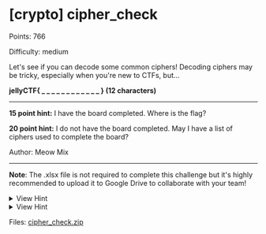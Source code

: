 # [crypto] cipher_check

Points: 766

Difficulty: medium

Let's see if you can decode some common ciphers! Decoding ciphers may be tricky, especially when you're new to CTFs, but...

**jellyCTF{ _ _ _ _ _ _ _ _ _ _ _ _ } (12 characters)**

---

**15 point hint:** I have the board completed. Where is the flag?

**20 point hint:** I do not have the board completed. May I have a list of ciphers used to complete the board?

Author: Meow Mix

---

**Note**: The .xlsx file is not required to complete this challenge but it's highly recommended to upload it to Google Drive to collaborate with your team!

<details>
<summary>View Hint</summary>

Have you noticed the crossword grid is 8x8?

Find the duel and follow the moves!

</details>

<details>
<summary>View Hint</summary>

Here is a list of ciphers used for this challenge!

- A1Z26
- Atbash
- Awascii
- Awascii Decimal
- Baconian Cipher
- base32
- base64
- base64 x 2
- Binary
- Braille
- Decimal
- Hex
- Hex (again)
- HTML Decimal
- Maritime
- Morse
- Octal
- Pig Pen
- Railfence
- Reverse
- ROT47
- ROT1
- ROT13
- Semaphore
- Skip Cipher
- SMS Cipher
- Substitution-QWERTY
- Tic Tac Toe
- Vigenere-awawawawawa
- Vigenere-babababababa
- Vigenere-jellyhoshiumi
- Wingdings

</details>

<style>
details summary { 
    cursor: pointer;
}
</style>

Files: [cipher_check.zip](./cipher_check.zip)

##
